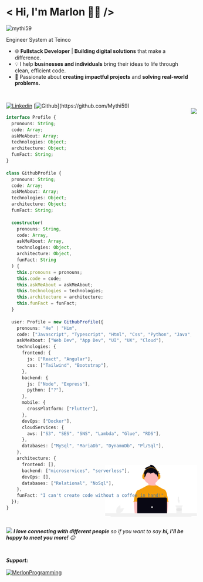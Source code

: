 <h1>  < Hi, I'm Marlon 👋🏻 /> </h1>
<img src="https://img.shields.io/github/followers/mythi59?label=follow&style=social" alt="mythi59" />
<p> Engineer System at Teinco </p>
<ul>
<li>🌐 <b>Fullstack Developer</b> | <b>Building digital solutions</b> that make a difference.</li>
<li>💡 I help <b>businesses and individuals </b> bring their ideas to life through clean, efficient code.</li>
<li>🚀 Passionate about <b>creating impactful projects</b> and <b>solving real-world problems.</b></li>
</ul>
 
<br/>

[![Linkedin](https://img.shields.io/badge/Linkedin%20Profile:-%20Marlon-blue?style=for-the-badge&logo=img/linkedin.svg)](https://www.linkedin.com/in/marlonsdiazlopez/)
[![Github](https://img.shields.io/badge/Github%20Profile:-%20Marlon-orange?style=for-the-badge&logo=?)](https://github.com/Mythi59)

<div style="position:relative; max-width:60vh">
<picture style="position:absolute; right:0; margin:-1rem;">
  <source srcset="https://github-readme-stats.vercel.app/api?username=mythi59&show_icons=true&theme=dracula" />
  <source srcset="https://github-readme-stats.vercel.app/api?username=mythi59&show_icons=true" />
  <img src="https://github-readme-stats.vercel.app/api?username=mythi59&show_icons=true" />
</picture>
<img src="./img/code.svg" width="250" heigth="250" style="position:absolute; right:0; bottom:0; margin:-1rem;" alt="coding" />

```typescript
interface Profile {
  pronouns: String;
  code: Array;
  askMeAbout: Array;
  technologies: Object;
  architecture: Object;
  funFact: String;
}

class GithubProfile {
  pronouns: String;
  code: Array;
  askMeAbout: Array;
  technologies: Object;
  architecture: Object;
  funFact: String;

  constructor(
    pronouns: String,
    code: Array,
    askMeAbout: Array,
    technologies: Object,
    architecture: Object,
    funFact: String
  ) {
    this.pronouns = pronouns;
    this.code = code;
    this.askMeAbout = askMeAbout;
    this.technologies = technologies;
    this.architecture = architecture;
    this.funFact = funFact;
  }

  user: Profile = new GithubProfile({
    pronouns: "He" | "Him",
    code: ["Javascript", "Typescript", "Html", "Css", "Python", "Java", "Dart"],
    askMeAbout: ["Web Dev", "App Dev", "UI", "UX", "Cloud"],
    technologies: {
      frontend: {
        js: ["React", "Angular"],
        css: ["Tailwind", "Bootstrap"],
      },
      backend: {
        js: ["Node", "Express"],
        python: ["?"],
      },
      mobile: {
        crossPlatform: ["Flutter"],
      },
      devOps: ["Docker"],
      cloudServices: {
        aws: ["S3", "SES", "SNS", "Lambda", "Glue", "RDS"],
      },
      databases: ["MySql", "MariaDb", "DynamoDb", "Pl/Sql"],
    },
    architecture: {
      frontend: [],
      backend: ["microservices", "serverless"],
      devOps: [],
      databases: ["Relational", "NoSql"],
    },
    funFact: "I can't create code without a coffee in hand!",
  });
}
```

</div>
<br/>

<img src="https://media.giphy.com/media/LnQjpWaON8nhr21vNW/giphy.gif" width="60"> <em><b>I love connecting with different people</b> so if you want to say <b>hi, I'll be happy to meet you more!</b> 😊</em>

<br/>

<b><em>Support: </em></b>

<p>
<a href="https://buymeacoffee.com/merlondev">
<img align="center" src="https://cdn.buymeacoffee.com/buttons/v2/default-yellow.png" height="50" width="210" alt="MerlonProgramming" />
</a>
</p>
